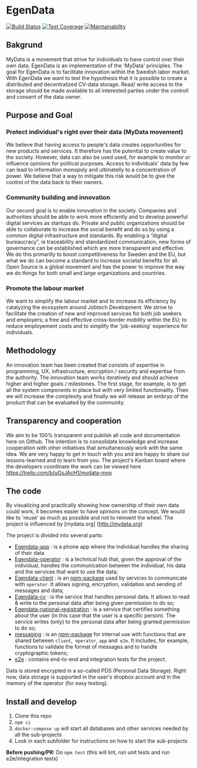 # EgenData

[![Build Status](https://travis-ci.com/JobtechSwe/mydata.svg?branch=master)](https://travis-ci.com/JobtechSwe/mydata)
[![Test Coverage](https://api.codeclimate.com/v1/badges/58e30cd7d55d0c0bed1a/test_coverage)](https://codeclimate.com/github/JobtechSwe/mydata/test_coverage)
[![Maintainability](https://api.codeclimate.com/v1/badges/58e30cd7d55d0c0bed1a/maintainability)](https://codeclimate.com/github/JobtechSwe/mydata/maintainability)

## Bakgrund

MyData is a movement that strive for individuals to have control over their own data. EgenData is an implementation of the 'MyData' principles. The goal for EgenData is to facilitate innovation within the Swedish labor market. With EgenData we want to test the hypothesis that it is possible to create a distributed and decentralized CV-data storage. Read/ write access to the storage  should be made available to all interested parties under the controll and consent of the data owner.

## Purpose and Goal

### Protect individual's right over their data (MyData movement)

We believe that having access to people's data creates opportunities for new products and services. It therefore has the potential to create value to the society. However, data can also be used used, for example to monitor or influence opinions for political purposes. Access to individuals' data by few can lead to information monopoly and ultimatelly to a concentration of power. We believe that a way to mitigate this risk would be to give the control of the data back to their owners.

### Community building and innovation

Our second goal is to enable innovation in the society. Companies and authorities should be able to work more efficiently and to develop powerful digital services as startups do. Private and public organizations should be able to collaborate to increase the social benefit and do so by using a common digital infrastructure and standards. By enabling a “digital bureaucracy”, ie traceability and standardized communication, new forms of governance can be established which are more transparent and effective. We do this primarilly to boost competitiveness for Sweden and the EU, but what we do can become a standard to increase societal benefits for all. Open Source is a global movement and has the power to improve the way we do things for both small and large organizations and countries.

### Promote the labour market

We want to simplify the labour market and to increase its efficiency by catalyzing the ecosystem around Jobtech Development. We strive to facilitate the creation of new and improved services for both job seekers and employers; a free and effective cross-border mobility within the EU; to reduce employement costs and to simplify the 'job-seeking' experience for individuals.

## Methodology

An innovation team has been created that consists of expertise in programming, UX, infrastructure, encryption / security and expertise from the authority. The innovation team works iteratively and should achieve higher and higher goals / milestones. The first stage, for example, is to get all the system components in place but with very limited functionality. Then we will increase the complexity and finally we will release an embryo of the product that can be evaluated by the community.

## Transparency and cooperation

We aim to be 100% transparent and publish all code and documentation here on Github. The intention is to consolidate knowledge and increase cooperation with other initiatives that simultaneously work with the same idea. We are very happy to get in touch with you and are happy to share our lessons-learned and to learn from you. The project's Kanban board where the developers coordinate the work can be viewed here https://trello.com/b/uGsJAcH1/mydata-mvp

## The code

By visualizing and practically showing how ownership of their own data could work, it becomes easier to have opinions on the concept. We would like to 'reuse' as much as possible and not to reinvent the wheel. The project is influenced by [mydata.org] (http://mydata.org)

The project is divided into several parts:

- [Egendata-app](https://github.com/egendata/app) : is a phone app where the individual handles the sharing of their data
- [Egendata-operator](https://github.com/egendata/operator) : is a technical hub that, given the approval of the individual, handles the communication between the individual, his data and the services that want to use the data;
- [Egendata-client](https://github.com/egendata/client) : is an [npm-package](https://www.npmjs.com/package/@egendata/client) used by services to communicate with `operator`. It allows signing, encryption, validation and sending of messages and data;
- [Egendata-cv](https://github.com/egendata/example-cv) : is the service that handles personal data. It allows to read & write to the personal data after being given permission to do so;
- [Egendata-national-registration](https://github.com/egendata/example-national-registration) : is a service that certifies something about the user (in this case that the user is a specific person). The service writes (only) to the personal data after being granted permission to do so;
- [messaging](https://github.com/egendata/messaging) : is an [npm-package](https://www.npmjs.com/package/@egendata/messaging) for internal use with functions that are shared between `client`,` operator`, `app` and` e2e`. It includes, for example, functions to validate the format of messages and to handle cryptographic tokens;
- [e2e](https://github.com/egendata/e2e) : contains end-to-end and integration tests for the project.

Data is stored encrypted in a so-called PDS (Personal Data Storage). Right now, data storage is supported in the user's dropbox account and in the memory of the operator (for easy testing).

## Install and develop

1. Clone this repo
2. `npm ci`
3. `docker-compose up` will start all databases and other services needed by all the sub-projects
4. Look in each subfolder for instructions on how to start the sub-projects

**Before pushing/PR:**
Do `npm test` (this will lint, run unit tests and run e2e/integration tests)
